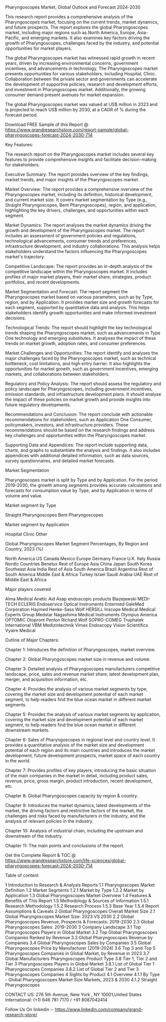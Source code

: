 Pharyngoscopes Market, Global Outlook and Forecast 2024-2030

This research report provides a comprehensive analysis of the Pharyngoscopes market, focusing on the current trends, market dynamics, and future prospects. The report explores the global Pharyngoscopes market, including major regions such as North America, Europe, Asia-Pacific, and emerging markets. It also examines key factors driving the growth of Pharyngoscopes, challenges faced by the industry, and potential opportunities for market players.

The global Pharyngoscopes market has witnessed rapid growth in recent years, driven by increasing environmental concerns, government incentives, and advancements in technology. The Pharyngoscopes market presents opportunities for various stakeholders, including Hospital, Clinic. Collaboration between the private sector and governments can accelerate the development of supportive policies, research and development efforts, and investment in Pharyngoscopes market. Additionally, the growing consumer demand present avenues for market expansion.

The global Pharyngoscopes market was valued at US$ million in 2023 and is projected to reach US$ million by 2030, at a CAGR of % during the forecast period.

Download FREE Sample of this Report @ https://www.grandresearchstore.com/report-sample/global-pharyngoscopes-forecast-2024-2030-714


Key Features:

The research report on the Pharyngoscopes market includes several key features to provide comprehensive insights and facilitate decision-making for stakeholders.

Executive Summary: The report provides overview of the key findings, market trends, and major insights of the Pharyngoscopes market.

Market Overview: The report provides a comprehensive overview of the Pharyngoscopes market, including its definition, historical development, and current market size. It covers market segmentation by Type (e.g., Straight Pharyngoscopes, Bent Pharyngoscopes), region, and application, highlighting the key drivers, challenges, and opportunities within each segment.

Market Dynamics: The report analyses the market dynamics driving the growth and development of the Pharyngoscopes market. The report includes an assessment of government policies and regulations, technological advancements, consumer trends and preferences, infrastructure development, and industry collaborations. This analysis helps stakeholders understand the factors influencing the Pharyngoscopes market's trajectory.

Competitive Landscape: The report provides an in-depth analysis of the competitive landscape within the Pharyngoscopes market. It includes profiles of major market players, their market share, strategies, product portfolios, and recent developments.

Market Segmentation and Forecast: The report segment the Pharyngoscopes market based on various parameters, such as by Type, region, and by Application. It provides market size and growth forecasts for each segment, supported by quantitative data and analysis. This helps stakeholders identify growth opportunities and make informed investment decisions.

Technological Trends: The report should highlight the key technological trends shaping the Pharyngoscopes market, such as advancements in Type One technology and emerging substitutes. It analyses the impact of these trends on market growth, adoption rates, and consumer preferences.

Market Challenges and Opportunities: The report identify and analyses the major challenges faced by the Pharyngoscopes market, such as technical bottleneck, cost limitations, and high entry barrier. It also highlights the opportunities for market growth, such as government incentives, emerging markets, and collaborations between stakeholders.

Regulatory and Policy Analysis: The report should assess the regulatory and policy landscape for Pharyngoscopes, including government incentives, emission standards, and infrastructure development plans. It should analyse the impact of these policies on market growth and provide insights into future regulatory developments.

Recommendations and Conclusion: The report conclude with actionable recommendations for stakeholders, such as Application One Consumer, policymakers, investors, and infrastructure providers. These recommendations should be based on the research findings and address key challenges and opportunities within the Pharyngoscopes market.

Supporting Data and Appendices: The report include supporting data, charts, and graphs to substantiate the analysis and findings. It also includes appendices with additional detailed information, such as data sources, survey questionnaires, and detailed market forecasts.

Market Segmentation

Pharyngoscopes market is split by Type and by Application. For the period 2019-2030, the growth among segments provides accurate calculations and forecasts for consumption value by Type, and by Application in terms of volume and value.

Market segment by Type



Straight Pharyngoscopes
Bent Pharyngoscopes


Market segment by Application



Hospital
Clinic
Other


Global Pharyngoscopes Market Segment Percentages, By Region and Country, 2023 (%)



North America
US
Canada
Mexico
Europe
Germany
France
U.K.
Italy
Russia
Nordic Countries
Benelux
Rest of Europe
Asia
China
Japan
South Korea
Southeast Asia
India
Rest of Asia
South America
Brazil
Argentina
Rest of South America
Middle East & Africa
Turkey
Israel
Saudi Arabia
UAE
Rest of Middle East & Africa


Major players covered



Alma Medical
Anetic Aid
Asap endoscopic products
Blazejewski MEDI-TECH
ECLERIS
Endoservice Optical Instruments
Entermed
GaleMed Corporation
Haymed
Henke-Sass Wolf
HERSILL
Inscope Medical
Medical Experts Group
Medstar
Nagashima Medical Instruments
Olympus America
OPTOMIC
Otopront
Penlon
Richard Wolf
SOPRO-COMEG
Truphatek International
VBM Medizintechnik
Vimex Endoscopy
Vision Scientifics
Vyaire Medical


Outline of Major Chapters:

Chapter 1: Introduces the definition of Pharyngoscopes, market overview.

Chapter 2: Global Pharyngoscopes market size in revenue and volume.

Chapter 3: Detailed analysis of Pharyngoscopes manufacturers competitive landscape, price, sales and revenue market share, latest development plan, merger, and acquisition information, etc.

Chapter 4: Provides the analysis of various market segments by type, covering the market size and development potential of each market segment, to help readers find the blue ocean market in different market segments.

Chapter 5: Provides the analysis of various market segments by application, covering the market size and development potential of each market segment, to help readers find the blue ocean market in different downstream markets.

Chapter 6: Sales of Pharyngoscopes in regional level and country level. It provides a quantitative analysis of the market size and development potential of each region and its main countries and introduces the market development, future development prospects, market space of each country in the world.

Chapter 7: Provides profiles of key players, introducing the basic situation of the main companies in the market in detail, including product sales, revenue, price, gross margin, product introduction, recent development, etc.

Chapter 8: Global Pharyngoscopes capacity by region & country.

Chapter 9: Introduces the market dynamics, latest developments of the market, the driving factors and restrictive factors of the market, the challenges and risks faced by manufacturers in the industry, and the analysis of relevant policies in the industry.

Chapter 10: Analysis of industrial chain, including the upstream and downstream of the industry.

Chapter 11: The main points and conclusions of the report.

Get the Complete Report & TOC @ https://www.grandresearchstore.com/life-sciences/global-pharyngoscopes-forecast-2024-2030-714

Table of content

1 Introduction to Research & Analysis Reports
1.1 Pharyngoscopes Market Definition
1.2 Market Segments
1.2.1 Market by Type
1.2.2 Market by Application
1.3 Global Pharyngoscopes Market Overview
1.4 Features & Benefits of This Report
1.5 Methodology & Sources of Information
1.5.1 Research Methodology
1.5.2 Research Process
1.5.3 Base Year
1.5.4 Report Assumptions & Caveats
2 Global Pharyngoscopes Overall Market Size
2.1 Global Pharyngoscopes Market Size: 2023 VS 2030
2.2 Global Pharyngoscopes Revenue, Prospects & Forecasts: 2019-2030
2.3 Global Pharyngoscopes Sales: 2019-2030
3 Company Landscape
3.1 Top Pharyngoscopes Players in Global Market
3.2 Top Global Pharyngoscopes Companies Ranked by Revenue
3.3 Global Pharyngoscopes Revenue by Companies
3.4 Global Pharyngoscopes Sales by Companies
3.5 Global Pharyngoscopes Price by Manufacturer (2019-2024)
3.6 Top 3 and Top 5 Pharyngoscopes Companies in Global Market, by Revenue in 2023
3.7 Global Manufacturers Pharyngoscopes Product Type
3.8 Tier 1, Tier 2 and Tier 3 Pharyngoscopes Players in Global Market
3.8.1 List of Global Tier 1 Pharyngoscopes Companies
3.8.2 List of Global Tier 2 and Tier 3 Pharyngoscopes Companies
4 Sights by Product
4.1 Overview
4.1.1 By Type - Global Pharyngoscopes Market Size Markets, 2023 & 2030
4.1.2 Straight Pharyngoscopes

CONTACT US:
276 5th Avenue, New York , NY 10001,United States
International: (+1) 646 781 7170 / +91 8087042414

Follow Us On linkedin :- https://www.linkedin.com/company/grand-research-store/




